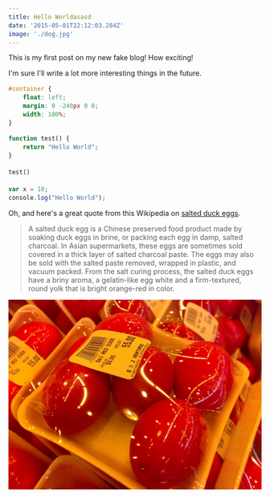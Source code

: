 ```yaml
---
title: Hello Worldasasd
date: '2015-05-01T22:12:03.284Z'
image: './dog.jpg'
---
```


This is my first post on my new fake blog! How exciting!

I'm sure I'll write a lot more interesting things in the future.

```css
#container {
    float: left;
    margin: 0 -240px 0 0;
    width: 100%;
}
```

```php
function test() {
    return "Hello World";
}

test()

var x = 10;
console.log("Hello World");
```

Oh, and here's a great quote from this Wikipedia on
[salted duck eggs](http://en.wikipedia.org/wiki/Salted_duck_egg).

> A salted duck egg is a Chinese preserved food product made by soaking duck
> eggs in brine, or packing each egg in damp, salted charcoal. In Asian
> supermarkets, these eggs are sometimes sold covered in a thick layer of salted
> charcoal paste. The eggs may also be sold with the salted paste removed,
> wrapped in plastic, and vacuum packed. From the salt curing process, the
> salted duck eggs have a briny aroma, a gelatin-like egg white and a
> firm-textured, round yolk that is bright orange-red in color.

![Chinese Salty Egg](./salty_egg.jpg)
